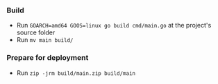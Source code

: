 


### Build

- Run `GOARCH=amd64 GOOS=linux go build cmd/main.go` at the project's source folder
- Run `mv main build/`

### Prepare for deployment

- Run `zip -jrm build/main.zip build/main`
